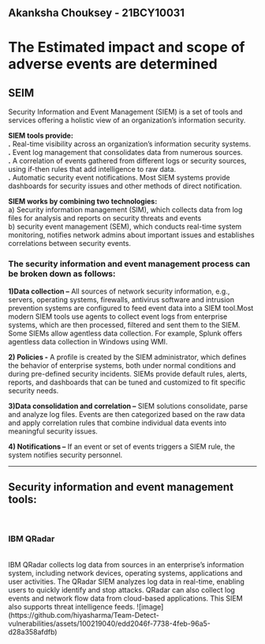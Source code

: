 ## Akanksha Chouksey - 21BCY10031
<h1>The Estimated impact and scope of adverse events are determined</h1>

<h2>SEIM</h2>
Security Information and Event Management (SIEM) is a set of tools and services offering a holistic view of an organization’s information security.<br>

**SIEM tools provide:**<br>
**.** Real-time visibility across an organization’s information security systems.<br>
**.** Event log management that consolidates data from numerous sources.<br>
**.** A correlation of events gathered from different logs or security sources, using if-then rules that add intelligence to raw data.<br>
**.** Automatic security event notifications. Most SIEM systems provide dashboards for security issues and other methods of direct notification.<br>

**SIEM works by combining two technologies:**<br>
a) Security information management (SIM), which collects data from log files for analysis and reports on security threats and events <br>
b) security event management (SEM), which conducts real-time system monitoring, notifies network admins about important issues and establishes correlations between security events.<br>

<h3>The security information and event management process can be broken down as follows:</h3>

**1)Data collection –** All sources of network security information, e.g., servers, operating systems, firewalls, antivirus software and intrusion prevention systems are configured to feed event data into a SIEM tool.Most modern SIEM tools use agents to collect event logs from enterprise systems, which are then processed, filtered and sent them to the SIEM. Some SIEMs allow agentless data collection. For example, Splunk offers agentless data collection in Windows using WMI.<br>

**2) Policies -**  A profile is created by the SIEM administrator, which defines the behavior of enterprise systems, both under normal conditions and during pre-defined security incidents. SIEMs provide default rules, alerts, reports, and dashboards that can be tuned and customized to fit specific security needs.<br>

**3)Data consolidation and correlation –**  SIEM solutions consolidate, parse and analyze log files. Events are then categorized based on the raw data and apply correlation rules that combine individual data events into meaningful security issues.<br>

**4) Notifications –** If an event or set of events triggers a SIEM rule, the system notifies security personnel.
<hr>


<h2>Security information and event management tools:</h2><br>

<h3>IBM QRadar</h3><br>
IBM QRadar collects log data from sources in an enterprise’s information system, including network devices, operating systems, applications and user activities.
The QRadar SIEM analyzes log data in real-time, enabling users to quickly identify and stop attacks. QRadar can also collect log events and network flow data from cloud-based applications. This SIEM also supports threat intelligence feeds.
![image](https://github.com/hiyasharma/Team-Detect-vulnerabilities/assets/100219040/edd2046f-7738-4feb-96a5-d28a358afdfb)


